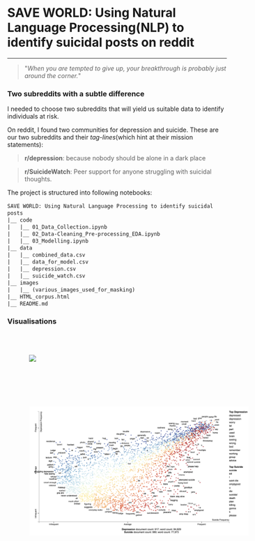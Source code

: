 <h1><left>SAVE WORLD: Using Natural Language Processing(NLP) to identify suicidal posts on reddit</left></h1>

___

>"*When you are tempted to give up, your breakthrough is probably just around the corner.*"
>

### Two subreddits with a subtle difference
I needed to choose two subreddits that will yield us suitable data to identify individuals at risk.

On reddit, I found two communities for depression and suicide. These are our two subreddits and their *tag-lines*(which hint at their mission statements):

> **r/depression**: because nobody should be alone in a dark place

> **r/SuicideWatch**: Peer support for anyone struggling with suicidal thoughts.



The project is structured into following notebooks:

```
SAVE WORLD: Using Natural Language Processing to identify suicidal posts
|__ code
|   |__ 01_Data_Collection.ipynb   
|   |__ 02_Data-Cleaning_Pre-processing_EDA.ipynb   
|   |__ 03_Modelling.ipynb 
|__ data
|   |__ combined_data.csv
|   |__ data_for_model.csv
|   |__ depression.csv
|   |__ suicide_watch.csv
|__ images
|   |__ (various_images_used_for_masking)
|__ HTML_corpus.html
|__ README.md
```


### Visualisations
<img src="./assets/a_wordcloud_readme.png" style="float: center; margin: 50px; width:800px;"> 
<img src="./assets/a_scattertext_readme.png" style="float: center; margin: 50px; width:800px;">

